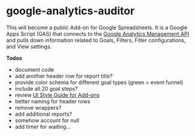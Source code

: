 # google-analytics-auditor
This will become a public Add-on for Google Spreadsheets. It is a Google Apps Script (GAS) that connects to the [Google Analytics Management API](https://developers.google.com/analytics/devguides/config/mgmt/v3/) and pulls down information related to Goals, Filters, Filter configurations, and View settings.

**Todos**
 - document code
 - add another header row for report title?
 - provide color schema for different goal types (green = event funnel)
 - include all 20 goal steps?
 - review [UI Style Guide for Add-ons](https://developers.google.com/apps-script/add-ons/style)
 - better naming for header rows
 - remove wrappers?
 - add additional reports?
 - somehow account for null
 - add timer for waiting...



